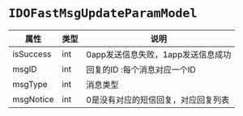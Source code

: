 # `IDOFastMsgUpdateParamModel`

| 属性      | 类型 | 说明                            |
| --------- | ---- | ------------------------------- |
| isSuccess | int      | 0app发送信息失败，1app发送信息成功  |
| msgID     | int      | 回复的ID :每个消息对应一个ID        |
| msgType  | int      | 消息类型                            |
| msgNotice | int      | 0是没有对应的短信回复，对应回复列表 |
